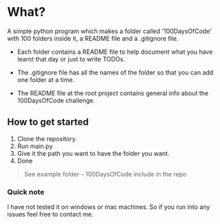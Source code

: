 # What?

A simple python program which makes a folder called '100DaysOfCode' with 100
folders inside it, a README file and a .gitignore file.

- Each folder contains a README file to help document what you have learnt that
  day or just to write TODOs.

- The .gitignore file has all the names of the folder so that you can add one
  folder at a time.

- The README file at the root project contains general info about the 100DaysOfCode
  challenge.

## How to get started

1. Clone the repository.
2. Run main.py
3. Give it the path you want to have the folder you want.
4. Done

> See example folder - 100DaysOfCode include in the repo

### Quick note

I have not tested it on windows or mac machines. So if you run into any issues
feel free to contact me.
